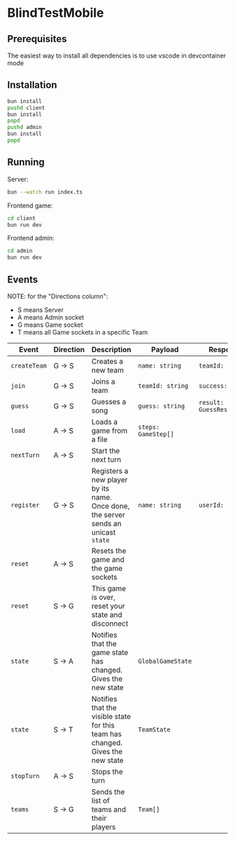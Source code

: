 # BlindTestMobile

## Prerequisites

The easiest way to install all dependencies is to use vscode in devcontainer mode

## Installation

```bash
bun install
pushd client
bun install
popd
pushd admin
bun install
popd
```

## Running

Server:

```bash
bun --watch run index.ts
```

Frontend game:

```bash
cd client
bun run dev
```

Frontend admin:

```bash
cd admin
bun run dev
```

## Events

NOTE: for the "Directions column":

- S means Server
- A means Admin socket
- G means Game socket
- T means all Game sockets in a specific Team

| Event        | Direction | Description                                                                        | Payload             | Response              |
| ------------ | --------- | ---------------------------------------------------------------------------------- | ------------------- | --------------------- |
| `createTeam` | G -> S    | Creates a new team                                                                 | `name: string`      | `teamId: string`      |
| `join`       | G -> S    | Joins a team                                                                       | `teamId: string`    | `success:boolean`     |
| `guess`      | G -> S    | Guesses a song                                                                     | `guess: string`     | `result: GuessResult` |
| `load`       | A -> S    | Loads a game from a file                                                           | `steps: GameStep[]` |                       |
| `nextTurn`   | A -> S    | Start the next turn                                                                |                     |                       |
| `register`   | G -> S    | Registers a new player by its name. Once done, the server sends an unicast `state` | `name: string`      | `userId: string`      |
| `reset`      | A -> S    | Resets the game and the game sockets                                               |                     |                       |
| `reset`      | S -> G    | This game is over, reset your state and disconnect                                 |                     |                       |
| `state`      | S -> A    | Notifies that the game state has changed. Gives the new state                      | `GlobalGameState`   |                       |
| `state`      | S -> T    | Notifies that the visible state for this team has changed. Gives the new state     | `TeamState`         |                       |
| `stopTurn`   | A -> S    | Stops the turn                                                                     |                     |                       |
| `teams`      | S -> G    | Sends the list of teams and their players                                          | `Team[]`            |                       |
